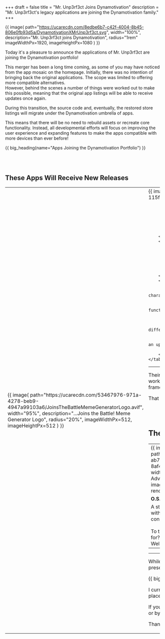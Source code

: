 +++
draft = false
title = "Mr. Unp3rf3ct Joins Dynamotivation"
description = "Mr. Unp3rf3ct's legacy applications are joining the Dynamotivation family."
+++

{{ image(
    path="https://ucarecdn.com/8edbe6b7-c42f-4004-8b45-806e0fb93d5a/DynamotivationXMrUnp3rf3ct.svg",
    width="100%",
    description="Mr. Unp3rf3ct joins Dynamotivation",
    radius="1rem"
    imageWidthPx=1920,
    imageHeightPx=1080
) }}

Today it's a pleasure to announce the applications of Mr. Unp3rf3ct are joining the Dynamotivation portfolio!

This merger has been a long time coming, as some of you may have noticed from the app mosaic on the homepage. Initially, there was no intention of bringing back the original applications. The scope was limited to offering more compatible alternatives.\
However, behind the scenes a number of things were worked out to make this possible, meaning that the original app listings will be able to receive updates once again.

During this transition, the source code and, eventually, the restored store listings will migrate under the Dynamotivation umbrella of apps.

This means that there will be no need to rebuild assets or recreate core functionality. Instead, all developmental efforts will focus on improving the user experience and expanding features to make the apps compatible with more devices than ever before!


{{ big_heading(name="Apps Joining the Dynamotivation Portfolio") }}

<br><br>

## These Apps Will Receive New Releases

<div>
    <table>
        <tr>
            <td>
                {{ image(
                    path="https://ucarecdn.com/53467976-971a-4278-beb9-4947a99103a6/JoinsTheBattleMemeGeneratorLogo.avif",
                    width="95%",
                    description="...Joins the Battle! Meme Generator Logo",
                    radius="20%",
                    imageWidthPx=512,
                    imageHeightPx=512
                ) }}
            </td>
            <td>
                {{ image(
                    path="https://ucarecdn.com/af30c773-bf10-495b-b181-115f6fe5a3e0/GeoBackgroundGenerator.avif",
                    width="95%",
                    
                    description="Geo Background Generator Logo",
                    radius="20%",
                    imageWidthPx=512,
                    imageHeightPx=512
                ) }}
            </td>
        </tr>
        <tr>
            <td>
                <b>... Joins the Battle! Meme Generator</b>
            </td>
            <td>
                <b>Geo Background Generator</b>
            </td>
        </tr>
        <tr>
            <td>
                A highly specialized image editor for the all-time classic fighting game character splash screens known from various game trailers.
                <br><br>
                Primarily useful for creating memes, hoaxes, and concept mockups. Its functionality is unmatched in any dedicated editor for similar purposes.
            </td>
            <td>
                A specialized generator for aesthetic geometric background images composed of different shapes and satisfying gradients.
                <br><br>
                Easy on the eye and rather boring by todays standards. Simplicity deserving of an upgrade.
            </td>
        </tr>
    </table>
</div>

---

Their original features will not be compromised by their eventual return. Thus it will take some time working my way through outdated codebases, recreating and porting features to newer frameworks.

That said, sadly not all apps can be brought back.

<br><br>

## These Apps Will Not Receive New Releases

<div>
    <table>
        <tr>
            <td>
                {{ image(
                    path="https://ucarecdn.com/f324ab78-ab77-419c-8725-8af4d571bd02/OSSSpaceAdventure.webp",
                    width="95%",
                    description="O.S.S.: Space Adventure Logo",
                    radius="20%",
                    imageWidthPx=512,
                    imageHeightPx=512,
                    rendering="pixelated"
                ) }}
            </td>
            <td>
                {{ image(
                    path="https://ucarecdn.com/5bc20435-afe3-4f75-88eb-52a653bdcb0b/BenPlaysGamesSoundboard.avif",
                    width="95%",
                    description="BenPlaysGames Soundboard Logo",
                    radius="20%",
                    imageWidthPx=512,
                    imageHeightPx=512
                ) }}
            </td>
        </tr>
        <tr>
            <td>
                <b>O.S.S.: Space Adventure</b>
            </td>
            <td>
                <b>BenPlaysGames Soundboard</b>
            </td>
        </tr>
        <tr>
            <td>
                A straight forward arcady space shooter with zen music for calming and battery conserving gameplay.
                <br><br>
                To this day its not known what O.S.S. stood for? "Open Source Software"...?
                <br>
                Well, we'll see!
            </td>
            <td>
                A soundboard of the british variety content creator BenPlaysGames.
                <br><br>
                After surrendering their spot in culture to clips, shorts and supercuts, soundboards have become quite outdated.
            </td>
        </tr>
    </table>
</div>

---

While it is sad to see them discontinued, all old versions we manage to get our hands onto will be preserved on The Internet Archive.

{{ big_heading(name="Timeline") }}

I currently cannot give a proper timeline for the transition, let alone rereleases and updates to take place. Time is needed to review and prepare before any actual work on the code can take place.

If you don't want to miss further annoucements, stay tuned by subscribing to the [RSS or Atom feeds](/news/general/rss-and-atom-feeds-now-available/) or by joining the Discord server.

Thanks to all previous users for your support. See you around for more Dynamotivation projects!